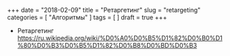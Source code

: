 +++
date = "2018-02-09"
title = "Ретаргетинг"
slug = "retargeting"
categories = [ "Алгоритмы" ]
tags = [ ]
draft = true
+++

* Ретаргетинг https://ru.wikipedia.org/wiki/%D0%A0%D0%B5%D1%82%D0%B0%D1%80%D0%B3%D0%B5%D1%82%D0%B8%D0%BD%D0%B3